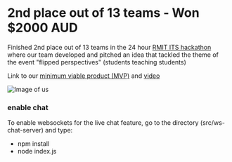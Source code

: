 # 2nd place out of 13 teams - Won $2000 AUD
Finished 2nd place out of 13 teams in the 24 hour [RMIT ITS hackathon](https://sites.rmit.edu.au/itshackathon/) where our team developed and pitched an idea that tackled the theme of the event "flipped perspectives" (students teaching students)

Link to our [minimum viable product (MVP)](https://michaeldao.github.io/ITS-Hackathon-Live-Lecture/src/home.html
) and [video](https://www.youtube.com/watch?v=T2gvt8Gsoks) 

![Image of us](https://github.com/MichaelDao/Live-Lecture/blob/master/weWon.jpg)

### enable chat 
To enable websockets for the live chat feature, go to the directory (src/ws-chat-server) and type:
- npm install
- node index.js
